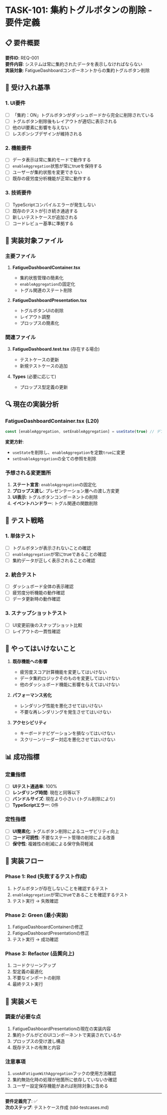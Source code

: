 # TASK-101: 集約トグルボタンの削除 - 要件定義

## 📋 要件概要

**要件ID**: REQ-001  
**要件内容**: システムは常に集約されたデータを表示しなければならない  
**実装対象**: FatigueDashboardコンポーネントからの集約トグルボタン削除  

## 🎯 受け入れ基準

### 1. UI要件
- [ ] 「集約：ON」トグルボタンがダッシュボードから完全に削除されている
- [ ] トグルボタン削除後もレイアウトが適切に表示される
- [ ] 他のUI要素に影響を与えない
- [ ] レスポンシブデザインが維持される

### 2. 機能要件  
- [ ] データ表示は常に集約モードで動作する
- [ ] `enableAggregation`状態が常にtrueを保持する
- [ ] ユーザーが集約状態を変更できない
- [ ] 既存の疲労度分析機能が正常に動作する

### 3. 技術要件
- [ ] TypeScriptコンパイルエラーが発生しない
- [ ] 既存のテストが引き続き通過する
- [ ] 新しいテストケースが追加される
- [ ] コードレビュー基準に準拠する

## 📂 実装対象ファイル

### 主要ファイル
1. **FatigueDashboardContainer.tsx**
   - 集約状態管理の簡素化
   - `enableAggregation`の固定化
   - トグル関連のステート削除

2. **FatigueDashboardPresentation.tsx**  
   - トグルボタンUIの削除
   - レイアウト調整
   - プロップスの簡素化

### 関連ファイル
3. **FatigueDashboard.test.tsx** (存在する場合)
   - テストケースの更新
   - 新規テストケースの追加

4. **Types** (必要に応じて)
   - プロップス型定義の更新

## 🔍 現在の実装分析

### FatigueDashboardContainer.tsx (L20)
```typescript
const [enableAggregation, setEnableAggregation] = useState(true) // デフォルトで集約を有効化
```

**変更方針**: 
- `useState`を削除し、`enableAggregation`を定数`true`に変更
- `setEnableAggregation`の全ての参照を削除

### 予想される変更箇所
1. **ステート宣言**: `enableAggregation`の固定化
2. **プロップス渡し**: プレゼンテーション層への渡し方変更
3. **UI表示**: トグルボタンコンポーネントの削除
4. **イベントハンドラー**: トグル関連の関数削除

## 🧪 テスト戦略

### 1. 単体テスト
- [ ] トグルボタンが表示されないことの確認
- [ ] `enableAggregation`が常にtrueであることの確認
- [ ] 集約データが正しく表示されることの確認

### 2. 統合テスト  
- [ ] ダッシュボード全体の表示確認
- [ ] 疲労度分析機能の動作確認
- [ ] データ更新時の動作確認

### 3. スナップショットテスト
- [ ] UI変更前後のスナップショット比較
- [ ] レイアウトの一貫性確認

## 🚫 やってはいけないこと

1. **既存機能への影響**
   - 疲労度スコア計算機能を変更してはいけない
   - データ集約ロジックそのものを変更してはいけない
   - 他のダッシュボード機能に影響を与えてはいけない

2. **パフォーマンス劣化**
   - レンダリング性能を悪化させてはいけない
   - 不要な再レンダリングを発生させてはいけない

3. **アクセシビリティ**
   - キーボードナビゲーションを損なってはいけない
   - スクリーンリーダー対応を悪化させてはいけない

## 📊 成功指標

### 定量指標
- [ ] **UIテスト通過率**: 100%
- [ ] **レンダリング時間**: 現在と同等以下
- [ ] **バンドルサイズ**: 現在より小さい (トグル削除により)
- [ ] **TypeScriptエラー**: 0件

### 定性指標  
- [ ] **UI簡素化**: トグルボタン削除によるユーザビリティ向上
- [ ] **コード可読性**: 不要なステート管理の削除による改善
- [ ] **保守性**: 複雑性の削減による保守負荷軽減

## 🔄 実装フロー

### Phase 1: Red (失敗するテスト作成)
1. トグルボタンが存在しないことを確認するテスト
2. `enableAggregation`が常にtrueであることを確認するテスト
3. テスト実行 → 失敗確認

### Phase 2: Green (最小実装)
1. FatigueDashboardContainerの修正
2. FatigueDashboardPresentationの修正  
3. テスト実行 → 成功確認

### Phase 3: Refactor (品質向上)
1. コードクリーンアップ
2. 型定義の最適化
3. 不要なインポートの削除
4. 最終テスト実行

## 📝 実装メモ

### 調査が必要な点
1. FatigueDashboardPresentationの現在の実装内容
2. 集約トグルがどのUIコンポーネントで実装されているか
3. プロップスの受け渡し構造
4. 既存テストの有無と内容

### 注意事項
1. `useAdFatigueWithAggregation`フックの使用方法確認
2. 集約無効化時の処理が他箇所に依存していないか確認
3. ユーザー設定保存機能があれば削除対象に含める

---

**要件定義完了**: ✅  
**次のステップ**: テストケース作成 (tdd-testcases.md)